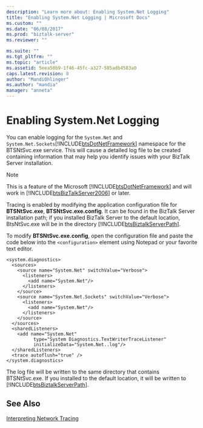 ```yaml
---
description: "Learn more about: Enabling System.Net Logging"
title: "Enabling System.Net Logging | Microsoft Docs"
ms.custom: ""
ms.date: "06/08/2017"
ms.prod: "biztalk-server"
ms.reviewer: ""

ms.suite: ""
ms.tgt_pltfrm: ""
ms.topic: "article"
ms.assetid: 5eea50b9-1f46-45fc-a327-585adb4583a0
caps.latest.revision: 8
author: "MandiOhlinger"
ms.author: "mandia"
manager: "anneta"
---
```

# Enabling System.Net Logging
You can enable logging for the `System.Net` and `System.Net.Sockets`[!INCLUDE[btsDotNetFramework](../includes/btsdotnetframework-md.md)] namespace for the BTSNtSvc.exe service. This will cause a detailed log file to be created containing information that may help you identify issues with your BizTalk Server installation.

> [!NOTE]
>  This is a feature of the Microsoft [!INCLUDE[btsDotNetFramework](../includes/btsdotnetframework-md.md)] and will work in [!INCLUDE[btsBizTalkServer2006](../includes/btsbiztalkserver2006-md.md)] or later.

 Tracing is enabled by modifying the application configuration file for **BTSNtSvc.exe**,  **BTSNtSvc.exe.config**. It can be found in the BizTalk Server installation path; if you installed BizTalk Server to the default location, BtsNtSvc.exe will be in the directory [!INCLUDE[btsBiztalkServerPath](../includes/btsbiztalkserverpath-md.md)].

 To modify **BTSNtSvc.exe.config**, open the configuration file and paste the code below into the `<configuration>` element using Notepad or your favorite text editor.

```
<system.diagnostics>
  <sources>
    <source name="System.Net" switchValue="Verbose">
      <listeners>
        <add name="System.Net"/>
      </listeners>
    </source>
    <source name="System.Net.Sockets" switchValue="Verbose">
      <listeners>
        <add name="System.Net"/>
      </listeners>
    </source>
  </sources>
  <sharedListeners>
    <add name="System.Net"
          type="System Diagnostics.TextWriterTraceListener"
          initializeData="System.Net..log"/>
  </sharedListeners>
  <trace autoflush="true" />
</system.diagnostics>
```

 The log file will be written to the same directory that contains BTSNtSvc.exe. If you installed to the default location, it will be written to [!INCLUDE[btsBiztalkServerPath](../includes/btsbiztalkserverpath-md.md)].

## See Also
 [Interpreting Network Tracing](https://go.microsoft.com/fwlink/?LinkId=78679)
